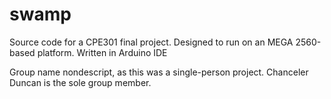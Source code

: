 # swamp
Source code for a CPE301 final project. Designed to run on an MEGA 2560-based platform. Written in Arduino IDE

Group name nondescript, as this was a single-person project.
Chanceler Duncan is the sole group member.
